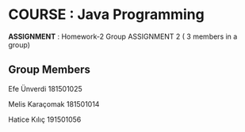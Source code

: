 # **COURSE** : Java Programming

**ASSIGNMENT** : Homework-2 Group ASSIGNMENT 2 ( 3 members in a group)

## Group Members

Efe Ünverdi 181501025

Melis Karaçomak 181501014

Hatice Kılıç 191501056 
